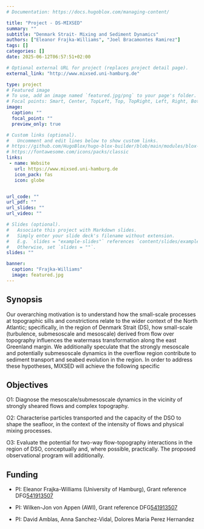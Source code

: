 ```yaml
---
# Documentation: https://docs.hugoblox.com/managing-content/

title: "Project - DS-MIXSED"
summary: ""
subtitle: "Denmark Strait- Mixing and Sediment Dynamics"
authors: ["Eleanor Frajka-Williams", "Joel Bracamontes Ramirez"]
tags: []
categories: []
date: 2025-06-12T06:57:51+02:00

# Optional external URL for project (replaces project detail page).
external_link: "http://www.mixsed.uni-hamburg.de"

type: project
# Featured image
# To use, add an image named `featured.jpg/png` to your page's folder.
# Focal points: Smart, Center, TopLeft, Top, TopRight, Left, Right, BottomLeft, Bottom, BottomRight.
image:
  caption: ""
  focal_point: ""
  preview_only: true

# Custom links (optional).
#   Uncomment and edit lines below to show custom links.
# https://github.com/HugoBlox/hugo-blox-builder/blob/main/modules/blox-tailwind/data/icons/hb.yaml
# https://fontawesome.com/icons/packs/classic
links:
 - name: Website
   url: https://www.mixsed.uni-hamburg.de
   icon_pack: fas
   icon: globe


url_code: ""
url_pdf: ""
url_slides: ""
url_video: ""

# Slides (optional).
#   Associate this project with Markdown slides.
#   Simply enter your slide deck's filename without extension.
#   E.g. `slides = "example-slides"` references `content/slides/example-slides.md`.
#   Otherwise, set `slides = ""`.
slides: ""

banner:
  caption: "Frajka-Williams"
  image: featured.jpg
---
```




## Synopsis

Our overarching motivation is to understand how the small-scale processes at topographic sills and constrictions relate to the wider context of the North Atlantic; specifically, in the region of Denmark Strait (DS), how small-scale (turbulence, submesoscale and mesoscale) derived from flow over topography influences the watermass transformation along the east Greenland margin. We additionally speculate that the strongly mesoscale and potentially submesoscale dynamics in the overflow region contribute to sediment transport and seabed evolution in the region. In order to address these hypotheses, MIXSED will achieve the following specific

## Objectives

O1: Diagnose the mesoscale/submesoscale dynamics in the vicinity of strongly sheared flows and complex topography.

O2: Characterise particles transported and the capacity of the DSO to shape the seafloor, in the context of the intensity of flows and physical mixing processes.

O3: Evaluate the potential for two-way flow-topography interactions in the region of DSO, conceptually and, where possible, practically. The proposed observational program will additionally.

## Funding

- PI: Eleanor Frajka-Williams (University of Hamburg), Grant reference DFG[541913507](https://gepris.dfg.de/gepris/projekt/541914507?language=en)

- PI: Wilken-Jon von Appen (AWI), Grant reference DFG[541913507](https://gepris.dfg.de/gepris/projekt/541914507)

- PI: David Amblas, Anna Sanchez-Vidal, Dolores Maria Perez Hernandez
